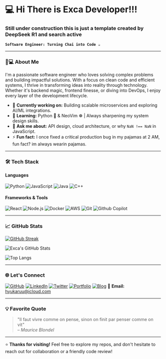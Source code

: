# 💻 Hi There is Exca Developer!!!
### Still under construction this is just a template created by DeepSeek R1 and search active
**`Software Engineer: Turning Chai into Code ☕`**

---

### 👨💻 About Me

I'm a passionate software engineer who loves solving complex problems and building impactful solutions. With a focus on clean code and efficient systems, I thrive in transforming ideas into reality through technology. Whether it's backend magic, frontend finesse, or diving into DevOps, I enjoy every layer of the development lifecycle.

- 🔭 **Currently working on:** Building scalable microservices and exploring AI/ML integrations.
- 🌱 **Learning:** Python 🐍 & NeoVim ☸️ | Always sharpening my system design skills.
- 💬 **Ask me about:** API design, cloud architecture, or why `NaN !== NaN` in JavaScript.
- ⚡ **Fun fact:** I once fixed a critical production bug in my pajamas at 2 AM, fun fact? im always wearin pajamas.

---

### 🛠️ Tech Stack

#### **Languages**
![Python](https://img.shields.io/badge/Python-3776AB?style=flat&logo=python&logoColor=white)
![JavaScript](https://img.shields.io/badge/JavaScript-F7DF1E?style=flat&logo=javascript&logoColor=black)
![Java](https://img.shields.io/badge/Java-007396?style=flat&logo=java&logoColor=white)
![C++](https://img.shields.io/badge/C++-00599C?style=flat&logo=c%2B%2B&logoColor=white)

#### **Frameworks & Tools**
![React](https://img.shields.io/badge/React-61DAFB?style=flat&logo=react&logoColor=black)
![Node.js](https://img.shields.io/badge/Node%20js-339933?style=for-the-badge&logo=nodedotjs&logoColor=white)
![Docker](https://img.shields.io/badge/Docker-2CA5E0?style=for-the-badge&logo=docker&logoColor=white)
![AWS](https://img.shields.io/badge/Amazon_Web_Services-FF9900?style=for-the-badge&logo=amazonwebservices&logoColor=white)
![Git](https://img.shields.io/badge/Git-F05032?style=flat&logo=git&logoColor=white)
![Github Copilot](https://img.shields.io/badge/github%20copilot-000000?style=for-the-badge&logo=githubcopilot&logoColor=white)

---

### 📈 GitHub Stats

[![GitHub Streak](https://streak-stats.demolab.com?user=ExcaLord&theme=dark)](https://git.io/streak-stats)

![Exca's GitHub Stats](https://github-readme-stats.vercel.app/api?username=ExcaLord&show_icons=true&theme=radical)

![Top Langs](https://github-readme-stats.vercel.app/api/top-langs/?username=ExcaLord&layout=compact&theme=vision-friendly-dark)

---

### 🌐 Let's Connect

[![GitHub](https://img.shields.io/badge/GitHub-181717?style=for-the-badge&logo=github&logoColor=white)](https://github.com/Exca-Developer)
[![LinkedIn](https://img.shields.io/badge/LinkedIn-0077B5?style=for-the-badge&logo=linkedin&logoColor=white)](https://linkedin.com/in/exca-developer)
[![Twitter](https://img.shields.io/badge/Twitter-1DA1F2?style=for-the-badge&logo=twitter&logoColor=white)](https://twitter.com/ExcaDev)
[![Portfolio](https://img.shields.io/badge/Portfolio-FF4088?style=for-the-badge&logo=ko-fi&logoColor=white)](https://exca.dev)
[![Blog](https://img.shields.io/badge/Blog-FF5722?style=for-the-badge&logo=medium&logoColor=white)](https://blog.exca.dev)
📧 **Email:** hyukaruu@icloud.com

---

### 💡 Favorite Quote

> "Il faut vivre comme on pense, sinon on finit par penser comme on vit"  
> – *Maurice Blondel*

---

⭐ **Thanks for visiting!** Feel free to explore my repos, and don't hesitate to reach out for collaboration or a friendly code review!
